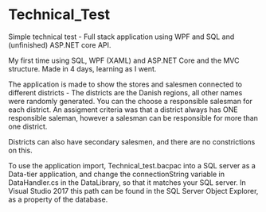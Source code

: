 # Technical_Test
Simple technical test - Full stack application using WPF and SQL and (unfinished) ASP.NET core API. 

My first time using SQL, WPF (XAML) and ASP.NET Core and the MVC structure. Made in 4 days, learning as I went.

The application is made to show the stores and salesmen connected to different districts - The districts are the Danish regions, all other names were randomly generated. You can the choose a responsible salesman for each district. An assigment criteria was that a district always has ONE responsible saleman, however a salesman can be responsible for more than one district.

Districts can also have secondary salesmen, and there are no constrictions on this.

To use the application import, Technical_test.bacpac into a SQL server as a Data-tier application, and change the connectionString variable in DataHandler.cs in the DataLibrary, so that it matches your SQL server. In Visual Studio 2017 this path can be found in the SQL Server Object Explorer, as a property of the database. 
